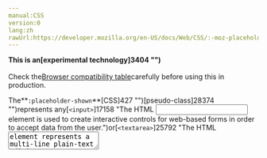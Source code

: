 ```yaml
---
manual:CSS
version:0
lang:zh
rawUrl:https://developer.mozilla.org/en-US/docs/Web/CSS/:-moz-placeholder
---
```






**This is an[experimental technology]3404 "")**<br></br>Check the[Browser compatibility table](%36868#Browser_compatibility "")carefully before using this in production.





The**`:placeholder-shown`**[CSS]427 "")[pseudo-class]28374 "")represents any[`<input>`]17158 "The HTML <input> element is used to create interactive controls for web-based forms in order to accept data from the user.")or[`<textarea>`]25792 "The HTML <textarea> element represents a multi-line plain-text editing control.")element that is currently displaying[placeholder text]35699 "").


```
/* Selects any element with an active placeholder */
:placeholder-shown {
  border: 2px solid silver;
}
```

## Syntax<a name="Syntax"></a>

```
:placeholder-shown
```

## Examples<a name="Examples"></a>

### Basic example<a name="Basic_example"></a>

#### HTML<a name="HTML"></a>

```
<input placeholder="Type something here!">
```

#### CSS<a name="CSS"></a>

```
input {
  border: 2px solid black;
  padding: 3px;
}

input:placeholder-shown {
  border-color: silver;
} 

```

#### Result<a name="Result"></a>


<iframe src='https://mdn.mozillademos.org/en-US/docs/Web/CSS/:placeholder-shown$samples/Basic_example?revision=1374937' width='200' height='60'></iframe>



### Overflowing text<a name="Overflowing_text"></a>


On narrow screens such as smartphones, the width of search boxes and other form fields can get drastically shortened. This can result in their placeholder text getting cropped in an undesirable way. It is often useful to alter this behavior with the[`text-overflow`]34285 "The text-overflow CSS property determines how overflowed content that is not displayed is signaled to users. It can be clipped, display an ellipsis ('…', U+2026 Horizontal Ellipsis), or display a custom string.")property.


#### HTML<a name="HTML_2"></a>

```
<input placeholder="Enter something into this field, if you please!">
```

#### CSS<a name="CSS_2"></a>

```
input:placeholder-shown {
  text-overflow: ellipsis;
}
```

#### Result<a name="Result_2"></a>


<iframe src='https://mdn.mozillademos.org/en-US/docs/Web/CSS/:placeholder-shown$samples/Overflowing_text?revision=1374937' width='200' height='60'></iframe>



### Colored text<a name="Colored_text"></a>

#### HTML<a name="HTML_3"></a>

```
<input placeholder="Type something here!">
```

#### CSS<a name="CSS_3"></a>

```
input:placeholder-shown {
  color: red;
  font-style: italic;
}
```

#### Result<a name="Result_3"></a>


<iframe src='https://mdn.mozillademos.org/en-US/docs/Web/CSS/:placeholder-shown$samples/Colored_text?revision=1374937' width='200' height='60'></iframe>



## Specifications<a name="Specifications"></a>

Specification | Status | Comment 
 ---  |  ---  |  ---  | 
[Selectors Level 4<br></br><small>The definition of &#39;:placeholder-shown&#39; in that specification.</small>]35700 "") | Working Draft | Initial definition. 


## Browser compatibility<a name="Browser_compatibility"></a>
[New compatibility tables are in beta<i></i>]3360 "")

 | <abbr>Desktop<i></i></abbr> | <abbr>Mobile<i></i></abbr> 
 | <abbr>Chrome<i></i></abbr> | <abbr>Edge<i></i></abbr> | <abbr>Firefox<i></i></abbr> | <abbr>Internet Explorer<i></i></abbr> | <abbr>Opera<i></i></abbr> | <abbr>Safari<i></i></abbr> | <abbr>Android webview<i></i></abbr> | <abbr>Chrome for Android<i></i></abbr> | <abbr>Edge Mobile<i></i></abbr> | <abbr>Firefox for Android<i></i></abbr> | <abbr>Opera for Android<i></i></abbr> | <abbr>iOS Safari<i></i></abbr> | <abbr>Samsung Internet<i></i></abbr> 
 ---  |  ---  |  ---  |  ---  |  ---  |  ---  |  ---  |  ---  |  ---  |  ---  |  ---  |  ---  |  ---  |  ---  | 
Basic support<abbr>Experimental<i></i></abbr> | <abbr>Full support</abbr>47 | <abbr>No support</abbr>No<abbr>Notes<i></i></abbr> | <abbr>Full support</abbr>51 | <abbr>No support</abbr>No | <abbr>Full support</abbr>34 | <abbr>Full support</abbr>9 | <abbr>Full support</abbr>51 | <abbr>?</abbr> | <abbr>No support</abbr>No<abbr>Notes<i></i></abbr> | <abbr>Full support</abbr>51 | <abbr>No support</abbr>No | <abbr>Full support</abbr>9.2 | <abbr>?</abbr> 
Support on non-`type="text"`elements (such as`type="number"`or`type="time"`)<abbr>Non-standard<i></i></abbr> | <abbr>?</abbr> | <abbr>No support</abbr>No | <abbr>No support</abbr>No | <abbr>No support</abbr>No | <abbr>?</abbr> | <abbr>?</abbr> | <abbr>?</abbr> | <abbr>?</abbr> | <abbr>?</abbr> | <abbr>No support</abbr>No | <abbr>No support</abbr>No | <abbr>?</abbr> | <abbr>?</abbr> 


### Legend<a name="Legend"></a>
<dl><dt id=''><abbr>Full support</abbr></dt><dd>Full support</dd><dt id=''><abbr>No support</abbr></dt><dd>No support</dd><dt id=''><abbr>Compatibility unknown</abbr></dt><dd>Compatibility unknown</dd><dt id=''><abbr>Experimental. Expect behavior to change in the future.<i></i></abbr></dt><dd>Experimental. Expect behavior to change in the future.</dd><dt id=''><abbr>Non-standard. Expect poor cross-browser support.<i></i></abbr></dt><dd>Non-standard. Expect poor cross-browser support.</dd><dt id=''><abbr>See implementation notes.<i></i></abbr></dt><dd>See implementation notes.</dd><dt id=''><abbr>Uses a non-standard name.<i></i></abbr></dt><dd>Uses a non-standard name.</dd></dl>

## See also<a name="See_also"></a>

* The[`::placeholder`]33705 "The ::placeholder CSS pseudo-element represents the placeholder text of a form element.")pseudo-element styles the placeholder*itself*.
* Related HTML elements:[`<input>`]17158 "The HTML <input> element is used to create interactive controls for web-based forms in order to accept data from the user."),[`<textarea>`]25792 "The HTML <textarea> element represents a multi-line plain-text editing control.")
* [`::-moz-placeholder`]33067 "The ::-moz-placeholder CSS pseudo-element is a Mozilla extension that represents any form element displaying placeholder text. This lets you customize the appearance of the placeholder text, which is a translucent gray color by default.")
* [HTML forms]35701 "")




